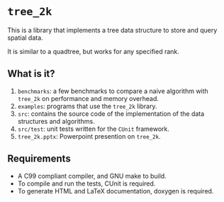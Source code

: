 # `tree_2k`
This is a library that implements a tree data structure to store and
query spatial data.

It is similar to a quadtree, but works for any specified rank.

## What is it?
1. `benchmarks`: a few benchmarks to compare a naive algorithm with
    `tree_2k` on performance and memory overhead.
1. `examples`: programs that use the `tree_2k` library.
1. `src`: contains the source code of the implementation of the data
    structures and algorithms.
1. `src/test`: unit tests written for the `CUnit` framework.
1. `tree_2k.pptx`: Powerpoint presention on `tree_2k`.
    

## Requirements
* A C99 compliant compiler, and GNU make to build.
* To compile and run the tests, CUnit is required.
* To generate HTML and LaTeX documentation, doxygen is required.
